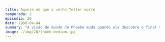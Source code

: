 ```yaml
---
title: Aquele em que o velho Yeller morre
temporada: 2
episodio: 20
date: 1996-04-04
summary: "A visão de mundo de Phoebe muda quando ela descobre o final verdadeiro de um filme."
image: ./img/20/thumb-medium.jpg
---
```

